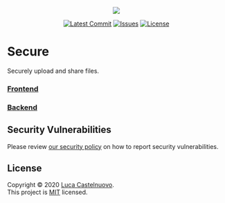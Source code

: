 <p align="center"><a href="https://github.com/Luca-Castelnuovo/Secure"><img src="https://rawcdn.githack.com/Luca-Castelnuovo/Deploy/09849e0612d3b4ea98589b0b49605483b4164170/public/assets/images/banner.png"></a></p>

<p align="center">
<a href="https://github.com/Luca-Castelnuovo/Secure/commits/master"><img src="https://img.shields.io/github/last-commit/Luca-Castelnuovo/Secure" alt="Latest Commit"></a>
<a href="https://github.com/Luca-Castelnuovo/Secure/issues"><img src="https://img.shields.io/github/issues/Luca-Castelnuovo/Secure" alt="Issues"></a>
<a href="LICENSE.md"><img src="https://img.shields.io/github/license/Luca-Castelnuovo/Secure" alt="License"></a>
</p>

# Secure

Securely upload and share files.

### [Frontend](client)

### [Backend](server)

## Security Vulnerabilities

Please review [our security policy](https://github.com/Luca-Castelnuovo/Secure/security/policy) on how to report security vulnerabilities.

## License

Copyright © 2020 [Luca Castelnuovo](https://github.com/Luca-Castelnuovo). <br />
This project is [MIT](LICENSE.md) licensed.
